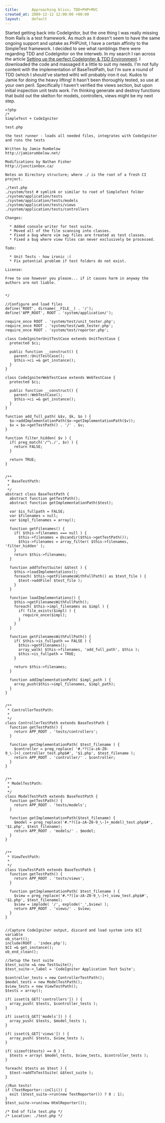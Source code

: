 ```yaml
---
title:      Approaching bliss; TDD+PHP+MVC
created_at: 2009-12-12 12:00:00 +00:00
layout:     default
---
```


Started getting back into CodeIgnitor, but the one thing I was really missing from Rails is a test framework. As much as it doesn't seem to have the same ongoing support and uptake as PHPUnit, I have a certain affinity to the SimpleTest framework. I decided to see what ramblings there were regarding TDD and CodeIgnitor on the interweb. In my search I ran across the article [Setting up the perfect CodeIgniter & TDD Environment](http://jamierumbelow.net/2009/08/11/setting-up-the-perfect-codeigniter-tdd-environment/). I downloaded the code and massaged it a little to suit my needs. I'm not fully content with the implementation of BaseTestPath, but I'm sure a round of TDD (which I should've started with) will probably iron it out. Kudos to Jamie for doing the heavy lifting!
It hasn't been thoroughly tested, so use at your own peril. Specifically I haven't verified the views section, but upon initial inspection unit tests work. I'm thinking generate and destroy functions that build out the skelton for models, controllers, views might be my next step.

    <?php
    /*
    SimpleTest + CodeIgniter

    test.php

    the test runner - loads all needed files, integrates with CodeIgniter and runs the tests 

    Written by Jamie Rumbelow
    http://jamierumbelow.net/

    Modifications by Nathan Fisher
    http://junctionbox.ca/

    Notes on Directory structure; where ./ is the root of a fresh CI project.

    ./test.php
    ./system/test # symlink or similar to root of SimpleTest folder
    ./system/application/tests
    ./system/application/tests/models
    ./system/application/tests/views
    ./system/application/tests/controllers

    Changes:

      * Added console writer for test suite.
      * Moved all of the file scanning into classes.
      * Fixed a bug where vim swp files are treated as test classes.
      * Fixed a bug where view files can never exclusively be processed.

    Todo:

      * Unit Tests - how ironic :(
      * Fix potential problem if test folders do not exist.

    License:

    Free to use however you please... if it causes harm in anyway the authors are not liable.


    */

    //Configure and load files
    define('ROOT', dirname(__FILE__) . '/');
    define('APP_ROOT', ROOT . 'system/application/');

    require_once ROOT . 'system/test/unit_tester.php';
    require_once ROOT . 'system/test/web_tester.php';
    require_once ROOT . 'system/test/reporter.php';

    class CodeIgniterUnitTestCase extends UnitTestCase {
      protected $ci;

      public function __construct() {
        parent::UnitTestCase();
        $this->ci =& get_instance();
      }
    }

    class CodeIgniterWebTestCase extends WebTestCase {
      protected $ci;

      public function __construct() {
        parent::WebTestCase();
        $this->ci =& get_instance();
      }
    }

    function add_full_path( &$v, $k, $o ) {
      $o->addImplementationPath($o->getImplementationPath($v));
      $v = $o->getTestPath() . '/' . $v;
    }

    function filter_hidden( $v ) {
      if( preg_match('/^\./', $v) ) {
        return FALSE;
      }

      return TRUE;
    }


    /**
     * BaseTestPath:
     *
     */
    abstract class BaseTestPath {
      abstract function getTestPath();
      abstract function getImplementationPath($test);

      var $is_fullpath = FALSE;
      var $filenames = null;
      var $impl_filenames = array();

      function getFilenames() {
        if( $this->filenames === null ) {
          $this->filenames = @scandir($this->getTestPath());
          $this->filenames = array_filter( $this->filenames, 'filter_hidden' );
        }
        return $this->filenames;
      }

      function addToTestSuite( &$test ) {
        $this->loadImplementations();
        foreach( $this->getFilenamesWithFullPath() as $test_file ) {
          $test->addFile( $test_file );
        }
      }

      function loadImplementations() {
        $this->getFilenamesWithFullPath();
        foreach( $this->impl_filenames as $impl ) {
          if( file_exists($impl) ) {
            require_once($impl);
          }
        }
      }

      function getFilenamesWithFullPath() {
        if( $this->is_fullpath == FALSE ) {
          $this->getFilenames();
          array_walk( $this->filenames, 'add_full_path', $this );
          $this->is_fullpath = TRUE;
        }

        return $this->filenames;
      }

      function addImplementationPath( $impl_path ) {
        array_push($this->impl_filenames, $impl_path);
      }
    }


    /**
     * ControllerTestPath:
     *
     */
    class ControllerTestPath extends BaseTestPath {
      function getTestPath() {
        return APP_ROOT . 'tests/controllers';
      }

      function getImplementationPath( $test_filename ) {
        $controller = preg_replace( '#.*?([a-zA-Z0-9_\-]+)_controller_test.php$#', '$1.php', $test_filename );
        return APP_ROOT . 'controller/' . $controller;
      }
    }


    /**
     * ModelTestPath:
     *
     */
    class ModelTestPath extends BaseTestPath {
      function getTestPath() {
        return APP_ROOT . 'tests/models';
      }

      function getImplementationPath($test_filename) {
        $model = preg_replace('#.*?([a-zA-Z0-9_\-]+_model)_test.php$#', '$1.php', $test_filename);
        return APP_ROOT . 'models/' . $model;
      }
    }


    /**
     * ViewTestPath:
     *
     */
    class ViewTestPath extends BaseTestPath {
      function getTestPath() {
        return APP_ROOT . 'tests/views';
      }

      function getImplementationPath( $test_filename ) {
        $view = preg_replace('#.*?([a-zA-Z0-9_\-]+)_view_test.php$#', '$1.php', $test_filename);
        $view = implode( '/', explode('_',$view) );
        return APP_ROOT . 'views/' . $view;
      }
    }


    //Capture CodeIgniter output, discard and load system into $CI variable
    ob_start();
    include(ROOT . 'index.php');
    $CI =& get_instance();
    ob_end_clean();

    //Setup the test suite
    $test_suite =& new TestSuite();
    $test_suite->_label = 'CodeIgniter Application Test Suite';

    $controller_tests = new ControllerTestPath();
    $model_tests = new ModelTestPath();
    $view_tests = new ViewTestPath();
    $tests = array();

    if( isset($_GET['controllers']) ) {
      array_push( $tests, $controller_tests );
    }

    if( isset($_GET['models']) ) {
      array_push( $tests, $model_tests );
    }

    if( isset($_GET['views']) ) {
      array_push( $tests, $view_tests );
    }

    if( sizeof($tests) == 0 ) {
      $tests = array( $model_tests, $view_tests, $controller_tests );
    }

    foreach( $tests as $test ) {
      $test->addToTestSuite( &$test_suite );
    }

    //Run tests!
    if (TextReporter::inCli()) {
      exit ($test_suite->run(new TextReporter()) ? 0 : 1);
    }
    $test_suite->run(new HtmlReporter());

    /* End of file test.php */
    /* Location: ./test.php */
